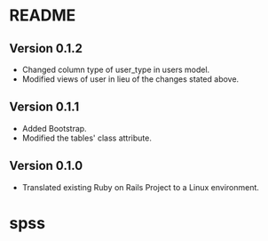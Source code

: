 # README

## Version 0.1.2
* Changed column type of user_type in users model.
* Modified views of user in lieu of the changes stated above.

## Version 0.1.1
* Added Bootstrap.
* Modified the tables' class attribute.

## Version 0.1.0
* Translated existing Ruby on Rails Project to a Linux environment.

# spss
